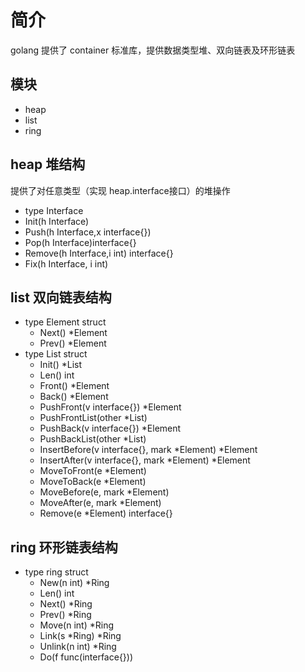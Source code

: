 # 简介
golang 提供了 container 标准库，提供数据类型堆、双向链表及环形链表

## 模块
+ heap
+ list
+ ring

## heap 堆结构
提供了对任意类型（实现 heap.interface接口）的堆操作

+ type Interface
+ Init(h Interface)
+ Push(h Interface,x interface{})
+ Pop(h Interface)interface{}
+ Remove(h Interface,i int) interface{}
+ Fix(h Interface, i int)

## list 双向链表结构
+ type Element struct
    - Next() *Element
    - Prev() *Element
+ type List struct
    - Init() *List
    - Len() int
    - Front() *Element
    - Back() *Element
    - PushFront(v interface{}) *Element
    - PushFrontList(other *List)
    - PushBack(v interface{}) *Element
    - PushBackList(other *List)
    - InsertBefore(v interface{}, mark *Element) *Element
    - InsertAfter(v interface{}, mark *Element) *Element
    - MoveToFront(e *Element)
    - MoveToBack(e *Element)
    - MoveBefore(e, mark *Element)
    - MoveAfter(e, mark *Element)
    - Remove(e *Element) interface{}

## ring 环形链表结构
+ type ring struct
    - New(n int) *Ring
    - Len() int
    - Next() *Ring
    - Prev() *Ring
    - Move(n int) *Ring
    - Link(s *Ring) *Ring
    - Unlink(n int) *Ring
    - Do(f func(interface{}))
